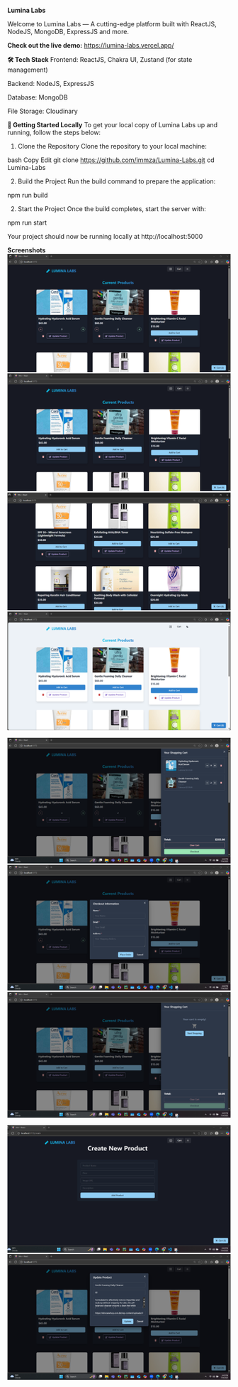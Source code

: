 **Lumina Labs**

Welcome to Lumina Labs — A cutting-edge platform built with ReactJS, NodeJS, MongoDB, ExpressJS and more.

**Check out the live demo:** https://lumina-labs.vercel.app/

**🛠 Tech Stack**
Frontend: ReactJS, Chakra UI, Zustand (for state management)

Backend: NodeJS, ExpressJS

Database: MongoDB

File Storage: Cloudinary

**🚀 Getting Started Locally**
To get your local copy of Lumina Labs up and running, follow the steps below:

1. Clone the Repository
Clone the repository to your local machine:

bash
Copy
Edit
git clone https://github.com/immza/Lumina-Labs.git
cd Lumina-Labs

2. Build the Project
Run the build command to prepare the application:

npm run build


2. Start the Project
Once the build completes, start the server with:

npm run start


Your project should now be running locally at http://localhost:5000

**Screenshots**
![Direct Product Quantity Management from Homepage UI](images/editluminahome.png)
![Lumina Labs Homepage View 1](images/lumina1.png)
![Lumina Labs Homepage View 2](images/lumina2.png)
![Lumina Labs Homepage View 3](images/lumina3.png)

![Main Shopping Cart Page with Items](images/luminacart.png)
![Checkout Summary Card Example](images/luminacartcard.png)
![Empty Shopping Cart Page](images/cartempty.png)

![Create New Product Page](images/createlumina.png)
![Update Existing Product Page](images/updatelumina.png)

